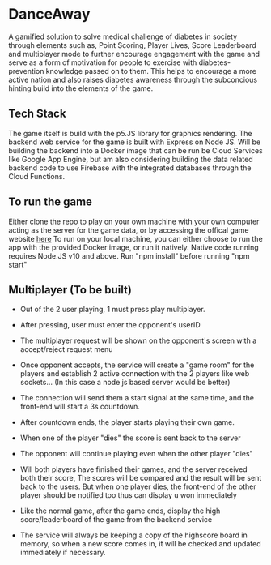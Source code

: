 # DanceAway
A gamified solution to solve medical challenge of diabetes in society through elements such as, Point Scoring, Player Lives, Score Leaderboard and multiplayer mode to further encourage engagement with the game and serve as a form of motivation for people to exercise with diabetes-prevention knowledge passed on to them. This helps to encourage a more active nation and also raises diabetes awareness through the subconcious hinting build into the elements of the game.


## Tech Stack
The game itself is build with the p5.JS library for graphics rendering.
The backend web service for the game is built with Express on Node JS.
Will be building the backend into a Docker image that can be run be Cloud Services like Google App Engine, but am also considering building the data related backend code to use Firebase with the integrated databases through the Cloud Functions.

## To run the game
Either clone the repo to play on your own machine with your own computer acting as the server for the game data, or by accessing the offical game website [here](https://dancingchair-a4810.firebaseapp.com/)
To run on your local machine, you can either choose to run the app with the provided Docker image, or run it natively.
Native code running requires Node.JS v10 and above. Run "npm install" before running "npm start"

## Multiplayer (To be built)
- Out of the 2 user playing, 1 must press play multiplayer.
- After pressing, user must enter the opponent's userID
- The multiplayer request will be shown on the opponent's screen with a accept/reject request menu
- Once opponent accepts, the service will create a "game room" for the players and establish 2
    active connection with the 2 players like web sockets... (In this case a node js based server would be better)
- The connection will send them a start signal at the same time, and the front-end will start a 3s countdown.
- After countdown ends, the player starts playing their own game.
- When one of the player "dies" the score is sent back to the server
- The opponent will continue playing even when the other player "dies"
- Will both players have finished their games, and the server received both their score,
    The scores will be compared and the result will be sent back to the users.
    But when one player dies, the front-end of the other player should be notified too thus can display u won immediately

- Like the normal game, after the game ends, display the high score/leaderboard of the game from the backend service
- The service will always be keeping a copy of the highscore board in memory, so when a new score comes in, it will be checked and updated immediately if necessary.